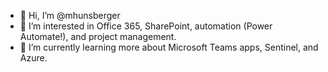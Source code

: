 - 👋 Hi, I’m @mhunsberger
- 👀 I’m interested in Office 365, SharePoint, automation (Power Automate!), and project management. 
- 🌱 I’m currently learning more about Microsoft Teams apps, Sentinel, and Azure.

<!---
mhunsberger/mhunsberger is a ✨ special ✨ repository because its `README.md` (this file) appears on your GitHub profile.
You can click the Preview link to take a look at your changes.
--->
